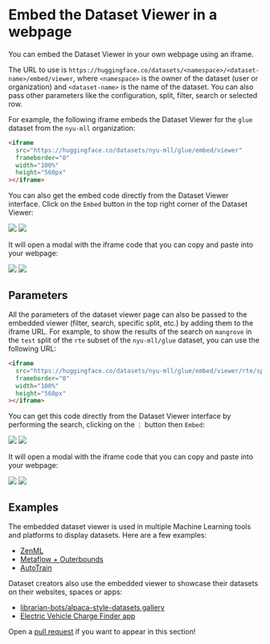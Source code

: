 # Embed the Dataset Viewer in a webpage

You can embed the Dataset Viewer in your own webpage using an iframe.

The URL to use is `https://huggingface.co/datasets/<namespace>/<dataset-name>/embed/viewer`, where `<namespace>` is the owner of the dataset (user or organization) and `<dataset-name>` is the name of the dataset. You can also pass other parameters like the configuration, split, filter, search or selected row.

For example, the following iframe embeds the Dataset Viewer for the `glue` dataset from the `nyu-mll` organization:

```html
<iframe
  src="https://huggingface.co/datasets/nyu-mll/glue/embed/viewer"
  frameborder="0"
  width="100%"
  height="560px"
></iframe>
```

You can also get the embed code directly from the Dataset Viewer interface. Click on the `Embed` button in the top right corner of the Dataset Viewer:

<div class="flex justify-center">
<img class="block dark:hidden" src="https://huggingface.co/datasets/huggingface/documentation-images/resolve/main/hub/dataset-viewer-embed-main-button.png"/>
<img class="hidden dark:block" src="https://huggingface.co/datasets/huggingface/documentation-images/resolve/main/hub/dataset-viewer-embed-main-button-dark.png"/>
</div>

It will open a modal with the iframe code that you can copy and paste into your webpage:

<div class="flex justify-center">
<img class="block dark:hidden" src="https://huggingface.co/datasets/huggingface/documentation-images/resolve/main/hub/dataset-viewer-embed-main-button-modal.png"/>
<img class="hidden dark:block" src="https://huggingface.co/datasets/huggingface/documentation-images/resolve/main/hub/dataset-viewer-embed-main-button-modal-dark.png"/>
</div>

## Parameters

All the parameters of the dataset viewer page can also be passed to the embedded viewer (filter, search, specific split, etc.) by adding them to the iframe URL. For example, to show the results of the search on `mangrove` in the `test` split of the `rte` subset of the `nyu-mll/glue` dataset, you can use the following URL:

```html
<iframe
  src="https://huggingface.co/datasets/nyu-mll/glue/embed/viewer/rte/split?search=mangrove"
  frameborder="0"
  width="100%"
  height="560px"
></iframe>
```

You can get this code directly from the Dataset Viewer interface by performing the search, clicking on the `⋮` button then `Embed`:

<div class="flex justify-center">
<img class="block dark:hidden" src="https://huggingface.co/datasets/huggingface/documentation-images/resolve/main/hub/dataset-viewer-embed-search-button.png"/>
<img class="hidden dark:block" src="https://huggingface.co/datasets/huggingface/documentation-images/resolve/main/hub/dataset-viewer-embed-search-button-dark.png"/>
</div>

It will open a modal with the iframe code that you can copy and paste into your webpage:

<div class="flex justify-center">
<img class="block dark:hidden" src="https://huggingface.co/datasets/huggingface/documentation-images/resolve/main/hub/dataset-viewer-embed-search-button-modal.png"/>
<img class="hidden dark:block" src="https://huggingface.co/datasets/huggingface/documentation-images/resolve/main/hub/dataset-viewer-embed-search-button-modal-dark.png"/>
</div>

## Examples

The embedded dataset viewer is used in multiple Machine Learning tools and platforms to display datasets. Here are a few examples:

- [ZenML](https://www.zenml.io/blog/embedding-huggingface-datasets-visualizations-with-zenml)
- [Metaflow + Outerbounds](https://www.linkedin.com/posts/eddie-mattia_the-team-at-hugging-facerecently-released-activity-7219416449084272641-swIu)
- [AutoTrain](https://x.com/abhi1thakur/status/1813892464144798171)

Dataset creators also use the embedded viewer to showcase their datasets on their websites, spaces or apps:

- [librarian-bots/alpaca-style-datasets gallery](https://huggingface.co/spaces/librarian-bots/Alpaca-Style-Datasets-explorer)
- [Electric Vehicle Charge Finder app](https://x.com/calebfahlgren/status/1813356638239125735)

Open a [pull request](https://github.com/huggingface/hub-docs/blob/main/docs/hub/datasets-viewer-embed.md) if you want to appear in this section!
